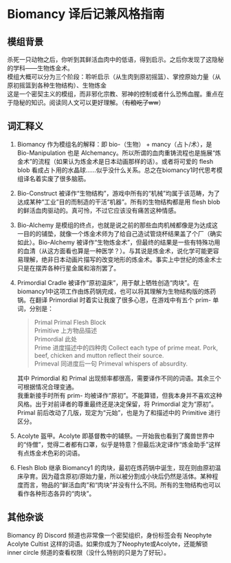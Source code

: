 # Biomancy 译后记兼风格指南

## 模组背景

杀死一只动物之后，你听到其鲜活血肉中的低语，得到启示。之后你发现了这隐秘的学科——生物炼金术。  
模组大概可以分为三个阶段：聆听启示（从生肉到原初摇篮）、掌控原始力量（从原初摇篮到各种生物结构）、生物炼金  
这是一个密契主义的模组，而非邪化宗教、邪神的控制或者什么恐怖血腥。重点在于隐秘的知识。阅读同人文可以更好理解。（~~有粮吃了ww~~）

## 词汇释义

1. Biomancy 作为模组名的解释：即 bio-（生物） + mancy（占卜/术），是 Bio-Manipulation 也是 Alchemancy。所以所谓的血肉重铸流程也是施展“炼金术”的流程（如果认为炼金术是日本动画那样的话）。或者将可爱的 flesh blob 看成占卜用的水晶球……似乎没什么关系。总之在biomancy1时代思考模组译名着实废了很多脑筋。
2. Bio-Construct 被译作“生物结构”，游戏中所有的“机械”均属于该范畴，为了达成某种“工业”目的而制造的干活“机器”。所有的生物结构都是用 flesh blob 的鲜活血肉驱动的。真可怜，不过它应该没有痛苦这种情感。
3. Bio-Alchemy 是模组的终点，也就是说之前的那些血肉机械都像是为达成这一目的的铺垫，就像一个炼金术师为了给自己造试管烧杯结果盖了个厂（确实如此）。Bio-Alchemy 被译作“生物炼金术”，但最终的结果是一些有特殊功用的血清（从这方面看也算是一种医学？）。与其说是炼金术，说化学可能更容易理解，绝非日本动画片描写的改变地形的炼金术。事实上中世纪的炼金术士只是在摆弄各种行星金属和溶剂罢了。
4. Primordial Cradle 被译作“原初温床”，用于献上牺牲创造“肉块”。在biomancy1中这项工作由炼药锅完成，也可以将其理解为生物结构版的炼药锅。在翻译 Primordial 时着实让我废了很多心思，在游戏中有五个 prim- 单词，分别是：
   > Primal Primal Flesh Block  
   > Primitive 上方物品描述  
   > Primordial 此处  
   > Prime 进度描述中的四种肉 Collect each type of prime meat. Pork, beef, chicken and mutton reflect their source.  
   > Primeval 同进度后一句 Primeval whispers of absurdity.  

   其中 Primordial 和 Primal 出现频率都很高，需要译作不同的词语。其余三个可根据情况合理变通。  
   我重新接手时所有 prim- 均被译作“原初”。不能算错，但我本身并不喜欢这种风格。出于对前译者的尊重最终还是决定保留，将 Primordial 定为“原初”。Primal 前后改动了几版，现定为“元始”，也是为了和描述中的 Primitive 进行区分。
5. Acolyte 盔甲。Acolyte 即基督教中的辅祭。一开始我也看到了魔兽世界中的“侍僧”，觉得二者都有口罩，似乎是特意？但最后决定译作“炼金助手”这样有点炼金术色彩的词语。
6. Flesh Blob 继承 Biomancy1 的肉块，最初在炼药锅中诞生，现在则由原初温床孕育。因为蕴含原初/原始力量，所以被分割成小块后仍然是活体。某种程度而言，物品的“鲜活血肉”和“肉块”并没有什么不同。所有的生物结构也可以看作各种形态各异的“肉块”。

## 其他杂谈

Biomancy 的 Discord 频道也非常像一个密契组织，身份标签会有 Neophyte Acolyte Cultist 这样的词语。如果你成为了Neophyte或Acolyte，还能解锁 inner circle 频道的查看权限（没什么特别的只是为了好玩）。
